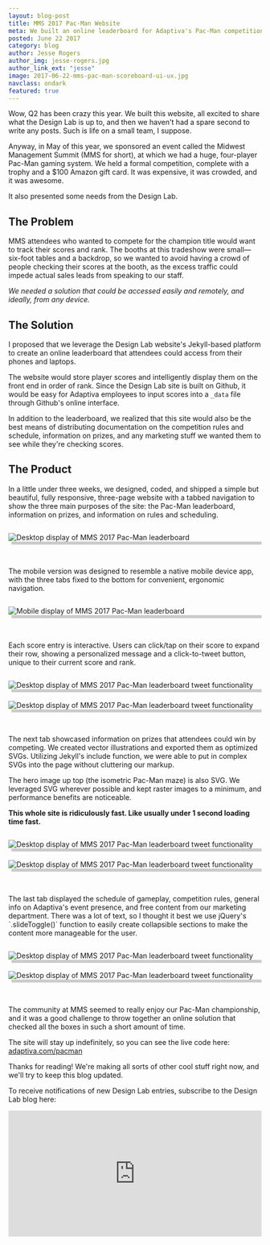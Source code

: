 ```yaml
---
layout: blog-post
title: MMS 2017 Pac-Man Website
meta: We built an online leaderboard for Adaptiva's Pac-Man competition at MMS 2017.
posted: June 22 2017
category: blog
author: Jesse Rogers
author_img: jesse-rogers.jpg
author_link_ext: "jesse"
image: 2017-06-22-mms-pac-man-scoreboard-ui-ux.jpg
navclass: ondark
featured: true
---
```

Wow, Q2 has been crazy this year. We built this website, all excited to share what the Design Lab is up to, and then we haven't had a spare second to write any posts. Such is life on a small team, I suppose.

Anyway, in May of this year, we sponsored an event called the Midwest Management Summit (MMS for short), at which we had a huge, four-player Pac-Man gaming system. We held a formal competition, complete with a trophy and a $100 Amazon gift card. It was expensive, it was crowded, and it was awesome.

It also presented some needs from the Design Lab.

## The Problem
MMS attendees who wanted to compete for the champion title would want to track their scores and rank. The booths at this tradeshow were small—six-foot tables and a backdrop, so we wanted to avoid having a crowd of people checking their scores at the booth, as the excess traffic could impede actual sales leads from speaking to our staff.

*We needed a solution that could be accessed easily and remotely, and ideally, from any device.*

## The Solution
I proposed that we leverage the Design Lab website's Jekyll-based platform to create an online leaderboard that attendees could access from their phones and laptops.

The website would store player scores and intelligently display them on the front end in order of rank. Since the Design Lab site is built on Github, it would be easy for Adaptiva employees to input scores into a `_data` file through Github's online interface.

In addition to the leaderboard, we realized that this site would also be the best means of distributing documentation on the competition rules and schedule, information on prizes, and any marketing stuff we wanted them to see while they're checking scores.

## The Product
In a little under three weeks, we designed, coded, and shipped a simple but beautiful, fully responsive, three-page website with a tabbed navigation to show the three main purposes of the site: the Pac-Man leaderboard, information on prizes, and information on rules and scheduling.
<div class="j-row j-col j-col-12" style="margin: 2em 0; overflow: hidden;">
<img src="{{site.baseurl}}/assets/img/posts/pacman-homepage.png" alt="Desktop display of MMS 2017 Pac-Man leaderboard" style="display: block; margin: 0 0 1.618em; box-shadow: 6px 6px 0 0 rgba(0,0,0,0.2);">
</div>
The mobile version was designed to resemble a native mobile device app, with the three tabs fixed to the bottom for convenient, ergonomic navigation.
<div class="j-row" style="margin: 2em 0; overflow: hidden;">
<div class="j-col j-col-4" style="margin-left: auto; margin-right: auto; float: none;"><img src="{{site.baseurl}}/assets/img/posts/pacman-homepage-m.png" alt="Mobile display of MMS 2017 Pac-Man leaderboard" style="display: block; margin: 0 0 1.618em; box-shadow: 6px 6px 0 0 rgba(0,0,0,0.2);"></div>
</div>
Each score entry is interactive. Users can click/tap on their score to expand their row, showing a personalized message and a click-to-tweet button, unique to their current score and rank.
<div class="j-row" style="margin: 2em 0; overflow: hidden;">
<div class="j-col j-col-9"><img src="{{site.baseurl}}/assets/img/posts/pacman-tweet.png" style="display: block; margin: 0 0 1.618em; box-shadow: 6px 6px 0 0 rgba(0,0,0,0.2);" alt="Desktop display of MMS 2017 Pac-Man leaderboard tweet functionality"></div>
<div class="j-col j-col-3"><img src="{{site.baseurl}}/assets/img/posts/pacman-tweet-m.png" style="display: block; margin: 0 0 1.618em; box-shadow: 6px 6px 0 0 rgba(0,0,0,0.2);" alt="Desktop display of MMS 2017 Pac-Man leaderboard tweet functionality"></div>
</div>
The next tab showcased information on prizes that attendees could win by competing. We created vector illustrations and exported them as optimized SVGs. Utilizing Jekyll's include function, we were able to put in complex SVGs into the page without cluttering our markup.

The hero image up top (the isometric Pac-Man maze) is also SVG. We leveraged SVG wherever possible and kept raster images to a minimum, and performance benefits are noticeable.

**This whole site is ridiculously fast. Like usually under 1 second loading time fast.**
<div class="j-row" style="margin: 2em 0; overflow: hidden;">
<div class="j-col j-col-9"><img src="{{site.baseurl}}/assets/img/posts/pacman-prizes.png" style="display: block; margin: 0 0 1.618em; box-shadow: 6px 6px 0 0 rgba(0,0,0,0.2);" alt="Desktop display of MMS 2017 Pac-Man leaderboard tweet functionality"></div>
<div class="j-col j-col-3"><img src="{{site.baseurl}}/assets/img/posts/pacman-prizes-m.png" style="display: block; margin: 0 0 1.618em; box-shadow: 6px 6px 0 0 rgba(0,0,0,0.2);" alt="Desktop display of MMS 2017 Pac-Man leaderboard tweet functionality"></div>
</div>
The last tab displayed the schedule of gameplay, competition rules, general info on Adaptiva's event presence, and free content from our marketing department. There was a lot of text, so I thought it best we use jQuery's `.slideToggle()` function to easily create collapsible sections to make the content more manageable for the user.
<div class="j-row" style="margin: 2em 0; overflow: hidden;">
<div class="j-col j-col-9"><img src="{{site.baseurl}}/assets/img/posts/pacman-info.png" style="display: block; margin: 0 0 1.618em; box-shadow: 6px 6px 0 0 rgba(0,0,0,0.2);" alt="Desktop display of MMS 2017 Pac-Man leaderboard tweet functionality"></div>
<div class="j-col j-col-3"><img src="{{site.baseurl}}/assets/img/posts/pacman-info-m.png" style="display: block; margin: 0 0 1.618em; box-shadow: 6px 6px 0 0 rgba(0,0,0,0.2);" alt="Desktop display of MMS 2017 Pac-Man leaderboard tweet functionality"></div>
</div>
The community at MMS seemed to really enjoy our Pac-Man championship, and it was a good challenge to throw together an online solution that checked all the boxes in such a short amount of time.

The site will stay up indefinitely, so you can see the live code here: [adaptiva.com/pacman](http://adaptiva.com/pacman)

Thanks for reading! We're making all sorts of other cool stuff right now, and we'll try to keep this blog updated.

To receive notifications of new Design Lab entries, subscribe to the Design Lab blog here:

<iframe src="https://go.pardot.com/l/139131/2017-04-24/223dw4" width="100%" height="250" type="text/html" frameborder="0" allowTransparency="true" style="border: 0"></iframe>
